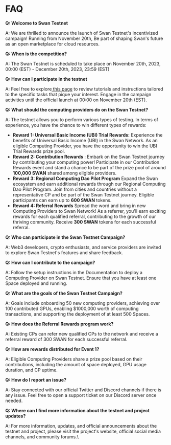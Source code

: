 # FAQ

**Q: Welcome to Swan Testnet**

A: We are thrilled to announce the launch of Swan Testnet's incentivized campaign! Running from November 20th, Be part of shaping Swan's future as an open marketplace for cloud resources.

**Q: When is the competition?**

A: The Swan Testnet is scheduled to take place on November 20th, 2023, 00:00 (EST) - December 20th, 2023, 23:59 (EST) &#x20;

**Q: How can I participate in the testnet**

A: Feel free to explore[ this page](https://github.com/Kirameta/community-swan/blob/main/Swan-Testnet-launch-as-an-Optimism-Superchain.md) to review tutorials and instructions tailored to the specific tasks that pique your interest. Engage in the campaign activities until the official launch at 00:00 on November 20th (EST).

**Q: What should the computing providers do on the Swan Testnet?**

A: The testnet allows you to perform various types of testing. In terms of experience, you have the chance to win different types of rewards:

* **Reward 1: Universal Basic Income (UBI) Trial Rewards:** Experience the benefits of Universal Basic Income (UBI) in the Swan Network. As an eligible Computing Provider, you have the opportunity to win the UBI Trial Rewards prize pool.
* **Reward 2: Contribution Rewards** : Embark on the Swan Testnet journey by contributing your computing power! Participate in our Contribution Rewards event and stand a chance to be part of the prize pool of around **100,000 SWAN** shared among eligible providers.
* **Reward 3: Regional Computing Dao Pilot Program** Expand the Swan ecosystem and earn additional rewards through our Regional Computing Dao Pilot Program. Join from cities and countries without a representative CP and be part of the Swan Testnet journey. Eligible participants can earn up to **600 SWAN** tokens.
* **Reward 4: Referral Rewards** Spread the word and bring in new Computing Providers to Swan Network! As a referrer, you'll earn exciting rewards for each qualified referral, contributing to the growth of our thriving community. Receive **300 SWAN** tokens for each successful referral.

**Q: Who can participate in the Swan Testnet Campaign?**

&#x20;A: Web3 developers, crypto enthusiasts, and service providers are invited to explore Swan Testnet's features and share feedback.

**Q: How can I contribute to the campaign?**

A: Follow the setup instructions in the Documentation to deploy a Computing Provider on Swan Testnet. Ensure that you have at least one Space deployed and running.



**Q: What are the goals of the Swan Testnet Campaign?**

A: Goals include onboarding 50 new computing providers, achieving over 100 contributed GPUs, enabling $1000,000 worth of computing transactions, and supporting the deployment of at least 500 Spaces.

**Q: How does the Referral Rewards program work?**

A: Existing CPs can refer new qualified CPs to the network and receive a referral reward of 300 SWAN for each successful referral.

**Q: How are rewards distributed for Event 1?**

A: Eligible Computing Providers share a prize pool based on their contributions, including the amount of space deployed, GPU usage duration, and CP uptime.

**Q: How do I report an issue?**

A: Stay connected with our official Twitter and Discord channels if there is any issue. Feel free to open a support ticket on our Discord server once needed.

**Q: Where can I find more information about the testnet and project updates?**

A: For more information, updates, and official announcements about the testnet and project, please visit the project's website, official social media channels, and community forums.\
